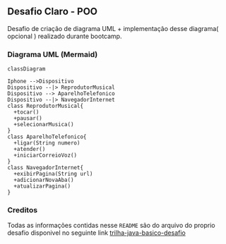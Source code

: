 ## Desafio Claro - POO

Desafio de criação de diagrama UML + implementação desse diagrama( opcional ) realizado durante bootcamp.


### Diagrama UML (Mermaid)

```mermaid
classDiagram

Iphone -->Dispositivo
Dispositivo --|> ReprodutorMusical
Dispositivo --> AparelhoTelefonico
Dispositivo --|> NavegadorInternet
class ReprodutorMusical{
  +tocar()
  +pausar()
  +selecionarMusica()
}
class AparelhoTelefonico{
  +ligar(String numero)
  +atender()
  +iniciarCorreioVoz()
}
class NavegadorInternet{
  +exibirPagina(String url) 
  +adicionarNovaAba()
  +atualizarPagina()
}
```

### Creditos

Todas as informações contidas nesse `README` são do arquivo do proprio desafio disponivel no seguinte link [trilha-java-basico-desafio](https://github.com/digitalinnovationone/trilha-java-basico/blob/main/desafios/poo/README.md)
